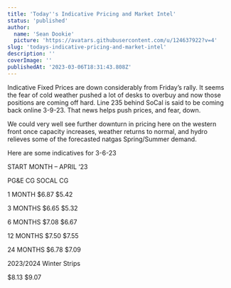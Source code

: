 ```yaml
---
title: 'Today''s Indicative Pricing and Market Intel'
status: 'published'
author:
  name: 'Sean Dookie'
  picture: 'https://avatars.githubusercontent.com/u/124637922?v=4'
slug: 'todays-indicative-pricing-and-market-intel'
description: ''
coverImage: ''
publishedAt: '2023-03-06T18:31:43.808Z'
---
```


Indicative Fixed Prices are down considerably from Friday’s rally. It seems the fear of cold weather pushed a lot of desks to overbuy and now those positions are coming off hard. Line 235 behind SoCal is said to be coming back online 3-9-23. That news helps push prices, and fear, down.

We could very well see further downturn in pricing here on the western front once capacity increases, weather returns to normal, and hydro relieves some of the forecasted natgas Spring/Summer demand.



Here are some indicatives for 3-6-23

START MONTH – APRIL ‘23

PG&E CG SOCAL CG

1 MONTH $6.87 $5.42

3 MONTHS $6.65 $5.32

6 MONTHS $7.08 $6.67

12 MONTHS $7.50 $7.55

24 MONTHS $6.78 $7.09

2023/2024 Winter Strips

$8.13 $9.07

